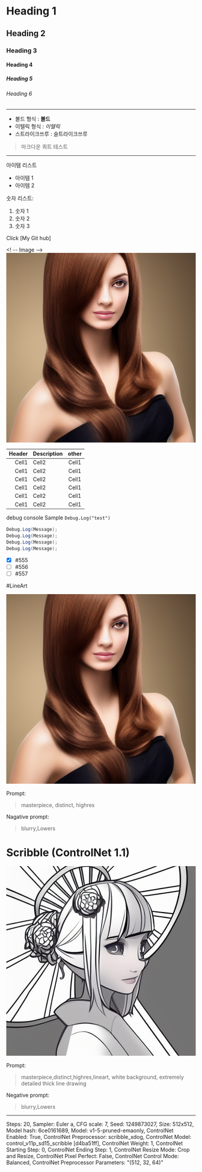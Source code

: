 <!-- Heading -->
# Heading 1 
## Heading 2 
### Heading 3 
#### Heading 4 
##### Heading 5 
###### Heading 6

<!-- Line -->

---

<!-- Text Attributest -->

+ 볼드 형식 : **볼드**
+ 이텔릭 형식 : *이텔릭*
+ 스트라이크쓰루 : 슬트라이크쓰루

<!-- Quote -->

> 마크다운 쿼트 테스트

---

<!-- Bullet list -->
아이템 리스트
* 아이템 1
* 아이템 2

<!-- Numbered list -->
숫자 리스트:
1. 숫자 1
2. 숫자 2 
3. 숫자 3

<!-- Link -->
Click [My Git hub]

<! -- Image -->
![image](https://github.com/ashyun1/Data_VR_002_2023/blob/main/Stable%20Diffusion/00001-3614841481.png?raw=true)

<!-- Table -->
|Header|Description|other|
|--:|:--|:--:|
|Cell1|Cell2|Cell1|
|Cell1|Cell2|Cell1|
|Cell1|Cell2|Cell1|
|Cell1|Cell2|Cell1|
|Cell1|Cell2|Cell1|
|Cell1|Cell2|Cell1|

<!-- Code -->
debug console Sample `Debug.Log("test")`

```C#
Debug.Log(Message);
Debug.Log(Message);
Debug.Log(Message);
Debug.Log(Message);
```

<!-- Git TodoList -->

- [x] #555
- [ ] #556
- [ ] #557

#LineArt

<!-- Image -->
![Image](https://github.com/ashyun1/Data_VR_002_2023/blob/main/Stable%20Diffusion/00001-3614841481.png?raw=true)


Prompt:
> masterpiece, distinct, highres


Nagative prompt:
> blurry,Lowers

# Scribble (ControlNet 1.1)
<!-- Image -->
![image](https://github.com/ashyun1/Data_VR_002_2023/blob/main/Stable%20Diffusion/00004-1249873027.png?raw=true)

Prompt:
> masterpiece,distinct,highres,lineart, white background, extremely detailed thick line drawing

Negative prompt:
> blurry,Lowers


---
Steps: 20, Sampler: Euler a, CFG scale: 7, Seed: 1249873027, Size: 512x512, Model hash: 6ce0161689, Model: v1-5-pruned-emaonly, ControlNet Enabled: True, ControlNet Preprocessor: scribble_xdog, ControlNet Model: control_v11p_sd15_scribble [d4ba51ff], ControlNet Weight: 1, ControlNet Starting Step: 0, ControlNet Ending Step: 1, ControlNet Resize Mode: Crop and Resize, ControlNet Pixel Perfect: False, ControlNet Control Mode: Balanced, ControlNet Preprocessor Parameters: "(512, 32, 64)"







